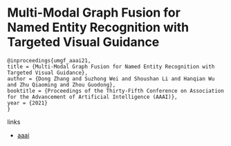 # Multi-Modal Graph Fusion for Named Entity Recognition with Targeted Visual Guidance

```
@inproceedings{umgf_aaai21,
title = {Multi-Modal Graph Fusion for Named Entity Recognition with Targeted Visual Guidance},
author = {Dong Zhang and Suzhong Wei and Shoushan Li and Hanqian Wu and Zhu Qiaoming and Zhou Guodong},
booktitle = {Proceedings of the Thirty-Fifth Conference on Association for the Advancement of Artificial Intelligence (AAAI)},
year = {2021}
}
```

links
- [aaai](https://www.aaai.org/AAAI21Papers/AAAI-2753.ZhangD.pdf)
